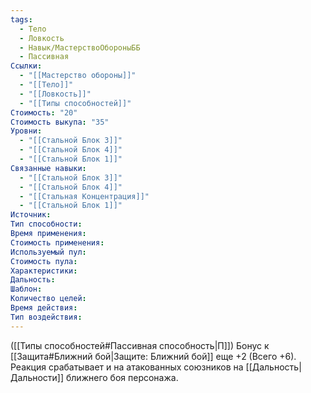 ```yaml
---
tags:
  - Тело
  - Ловкость
  - Навык/МастерствоОбороныББ
  - Пассивная
Ссылки:
  - "[[Мастерство обороны]]"
  - "[[Тело]]"
  - "[[Ловкость]]"
  - "[[Типы способностей]]"
Стоимость: "20"
Стоимость выкупа: "35"
Уровни:
  - "[[Стальной Блок 3]]"
  - "[[Стальной Блок 4]]"
  - "[[Стальной Блок 1]]"
Связанные навыки:
  - "[[Стальной Блок 3]]"
  - "[[Стальной Блок 4]]"
  - "[[Стальная Концентрация]]"
  - "[[Стальной Блок 1]]"
Источник:
Тип способности:
Время применения:
Стоимость применения:
Используемый пул:
Стоимость пула:
Характеристики:
Дальность:
Шаблон:
Количество целей:
Время действия:
Тип воздействия:
---
```

([[Типы способностей#Пассивная способность|П]]) Бонус к [[Защита#Ближний бой|Защите: Ближний бой]] еще +2 (Всего +6).
Реакция срабатывает и на атакованных союзников на [[Дальность|Дальности]] ближнего боя персонажа. 